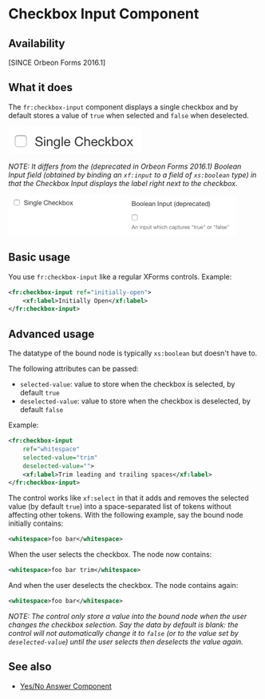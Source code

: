 # Checkbox Input Component

<!-- toc -->

## Availability

[SINCE Orbeon Forms 2016.1]

## What it does

The `fr:checkbox-input` component displays a single checkbox and by default stores a value of `true` when selected and `false` when deselected.

![Appearance](images/xbl-checkbox-input.png)

*NOTE: It differs from the (deprecated in Orbeon Forms 2016.1) Boolean Input field (obtained by binding an `xf:input` to a field of `xs:boolean` type) in that the Checkbox Input displays the label right next to the checkbox.*

![Appearance](images/xbl-checkbox-input-and-boolean-input.png)

## Basic usage

You use `fr:checkbox-input` like a regular XForms controls. Example:

```xml
<fr:checkbox-input ref="initially-open">
    <xf:label>Initially Open</xf:label>
</fr:checkbox-input>
```

## Advanced usage

The datatype of the bound node is typically `xs:boolean` but doesn't have to.

The following attributes can be passed:

- `selected-value`: value to store when the checkbox is selected, by default `true`
- `deselected-value`: value to store when the checkbox is deselected, by default `false`

Example:

```xml
<fr:checkbox-input
    ref="whitespace"
    selected-value="trim"
    deselected-value="">
    <xf:label>Trim leading and trailing spaces</xf:label>
</fr:checkbox-input>
```

The control works like `xf:select` in that it adds and removes the selected value (by default `true`) into a space-separated list of tokens without affecting other tokens. With the following example, say the bound node initially contains:

```xml
<whitespace>foo bar</whitespace>
```

When the user selects the checkbox. The node now contains:

```xml
<whitespace>foo bar trim</whitespace>
```

And when the user deselects the checkbox. The node contains again:

```xml
<whitespace>foo bar</whitespace>
```

*NOTE: The control only store a value into the bound node when the user changes the checkbox selection. Say the data by default is blank: the control will not automatically change it to `false` (or to the value set by `deselected-value`) until the user selects then deselects the value again.*

## See also

- [Yes/No Answer Component](yesno-input.md)
